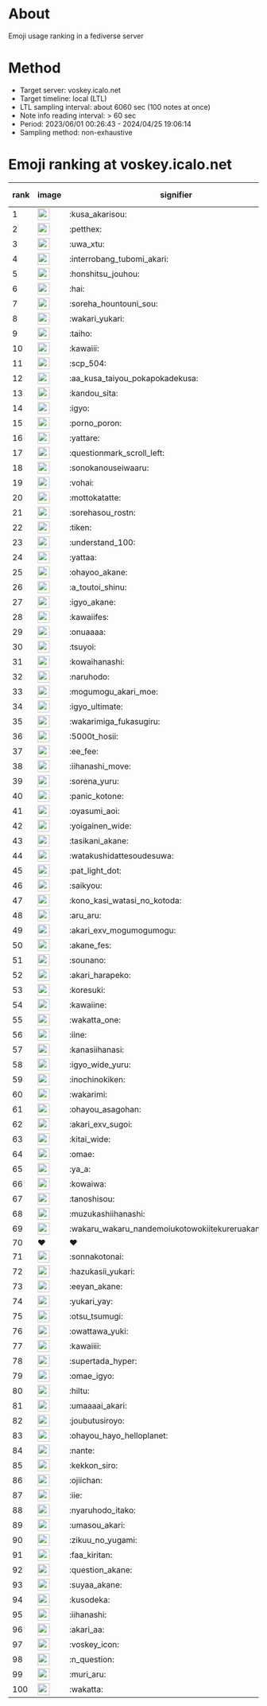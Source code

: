 # About
Emoji usage ranking in a fediverse server

# Method
- Target server: voskey.icalo.net
- Target timeline: local (LTL)
- LTL sampling interval: about 6060 sec (100 notes at once)
- Note info reading interval: > 60 sec
- Period: 2023/06/01 00:26:43 - 2024/04/25 19:06:14 
- Sampling method: non-exhaustive

# Emoji ranking at voskey.icalo.net

|rank|image|signifier|type|frequency score|
|----|----|----|----|----|
|1|<img height="24" src="https://voskey.icalo.net/emoji/kusa_akarisou.webp">|:kusa_akarisou:|custom|24272|
|2|<img height="24" src="https://voskey.icalo.net/emoji/petthex.webp">|:petthex:|custom|16697|
|3|<img height="24" src="https://voskey.icalo.net/emoji/uwa_xtu.webp">|:uwa_xtu:|custom|11119|
|4|<img height="24" src="https://voskey.icalo.net/emoji/interrobang_tubomi_akari.webp">|:interrobang_tubomi_akari:|custom|8328|
|5|<img height="24" src="https://voskey.icalo.net/emoji/honshitsu_jouhou.webp">|:honshitsu_jouhou:|custom|8104|
|6|<img height="24" src="https://voskey.icalo.net/emoji/hai.webp">|:hai:|custom|7233|
|7|<img height="24" src="https://voskey.icalo.net/emoji/soreha_hountouni_sou.webp">|:soreha_hountouni_sou:|custom|6571|
|8|<img height="24" src="https://voskey.icalo.net/emoji/wakari_yukari.webp">|:wakari_yukari:|custom|6456|
|9|<img height="24" src="https://voskey.icalo.net/emoji/taiho.webp">|:taiho:|custom|6419|
|10|<img height="24" src="https://voskey.icalo.net/emoji/kawaiii.webp">|:kawaiii:|custom|5377|
|11|<img height="24" src="https://voskey.icalo.net/emoji/scp_504.webp">|:scp_504:|custom|5358|
|12|<img height="24" src="https://voskey.icalo.net/emoji/aa_kusa_taiyou_pokapokadekusa.webp">|:aa_kusa_taiyou_pokapokadekusa:|custom|5239|
|13|<img height="24" src="https://voskey.icalo.net/emoji/kandou_sita.webp">|:kandou_sita:|custom|4887|
|14|<img height="24" src="https://voskey.icalo.net/emoji/igyo.webp">|:igyo:|custom|4268|
|15|<img height="24" src="https://voskey.icalo.net/emoji/porno_poron.webp">|:porno_poron:|custom|4064|
|16|<img height="24" src="https://voskey.icalo.net/emoji/yattare.webp">|:yattare:|custom|3946|
|17|<img height="24" src="https://voskey.icalo.net/emoji/questionmark_scroll_left.webp">|:questionmark_scroll_left:|custom|3918|
|18|<img height="24" src="https://voskey.icalo.net/emoji/sonokanouseiwaaru.webp">|:sonokanouseiwaaru:|custom|3799|
|19|<img height="24" src="https://voskey.icalo.net/emoji/vohai.webp">|:vohai:|custom|3715|
|20|<img height="24" src="https://voskey.icalo.net/emoji/mottokatatte.webp">|:mottokatatte:|custom|3652|
|21|<img height="24" src="https://voskey.icalo.net/emoji/sorehasou_rostn.webp">|:sorehasou_rostn:|custom|3578|
|22|<img height="24" src="https://voskey.icalo.net/emoji/tiken.webp">|:tiken:|custom|3447|
|23|<img height="24" src="https://voskey.icalo.net/emoji/understand_100.webp">|:understand_100:|custom|3233|
|24|<img height="24" src="https://voskey.icalo.net/emoji/yattaa.webp">|:yattaa:|custom|3026|
|25|<img height="24" src="https://voskey.icalo.net/emoji/ohayoo_akane.webp">|:ohayoo_akane:|custom|3006|
|26|<img height="24" src="https://voskey.icalo.net/emoji/a_toutoi_shinu.webp">|:a_toutoi_shinu:|custom|2913|
|27|<img height="24" src="https://voskey.icalo.net/emoji/igyo_akane.webp">|:igyo_akane:|custom|2891|
|28|<img height="24" src="https://voskey.icalo.net/emoji/kawaiifes.webp">|:kawaiifes:|custom|2740|
|29|<img height="24" src="https://voskey.icalo.net/emoji/onuaaaa.webp">|:onuaaaa:|custom|2730|
|30|<img height="24" src="https://voskey.icalo.net/emoji/tsuyoi.webp">|:tsuyoi:|custom|2707|
|31|<img height="24" src="https://voskey.icalo.net/emoji/kowaihanashi.webp">|:kowaihanashi:|custom|2615|
|32|<img height="24" src="https://voskey.icalo.net/emoji/naruhodo.webp">|:naruhodo:|custom|2524|
|33|<img height="24" src="https://voskey.icalo.net/emoji/mogumogu_akari_moe.webp">|:mogumogu_akari_moe:|custom|2498|
|34|<img height="24" src="https://voskey.icalo.net/emoji/igyo_ultimate.webp">|:igyo_ultimate:|custom|2345|
|35|<img height="24" src="https://voskey.icalo.net/emoji/wakarimiga_fukasugiru.webp">|:wakarimiga_fukasugiru:|custom|2344|
|36|<img height="24" src="https://voskey.icalo.net/emoji/5000t_hosii.webp">|:5000t_hosii:|custom|2308|
|37|<img height="24" src="https://voskey.icalo.net/emoji/ee_fee.webp">|:ee_fee:|custom|2212|
|38|<img height="24" src="https://voskey.icalo.net/emoji/iihanashi_move.webp">|:iihanashi_move:|custom|2198|
|39|<img height="24" src="https://voskey.icalo.net/emoji/sorena_yuru.webp">|:sorena_yuru:|custom|2198|
|40|<img height="24" src="https://voskey.icalo.net/emoji/panic_kotone.webp">|:panic_kotone:|custom|2192|
|41|<img height="24" src="https://voskey.icalo.net/emoji/oyasumi_aoi.webp">|:oyasumi_aoi:|custom|2126|
|42|<img height="24" src="https://voskey.icalo.net/emoji/yoigainen_wide.webp">|:yoigainen_wide:|custom|2047|
|43|<img height="24" src="https://voskey.icalo.net/emoji/tasikani_akane.webp">|:tasikani_akane:|custom|1994|
|44|<img height="24" src="https://voskey.icalo.net/emoji/watakushidattesoudesuwa.webp">|:watakushidattesoudesuwa:|custom|1960|
|45|<img height="24" src="https://voskey.icalo.net/emoji/pat_light_dot.webp">|:pat_light_dot:|custom|1840|
|46|<img height="24" src="https://voskey.icalo.net/emoji/saikyou.webp">|:saikyou:|custom|1807|
|47|<img height="24" src="https://voskey.icalo.net/emoji/kono_kasi_watasi_no_kotoda.webp">|:kono_kasi_watasi_no_kotoda:|custom|1794|
|48|<img height="24" src="https://voskey.icalo.net/emoji/aru_aru.webp">|:aru_aru:|custom|1775|
|49|<img height="24" src="https://voskey.icalo.net/emoji/akari_exv_mogumogumogu.webp">|:akari_exv_mogumogumogu:|custom|1768|
|50|<img height="24" src="https://voskey.icalo.net/emoji/akane_fes.webp">|:akane_fes:|custom|1757|
|51|<img height="24" src="https://voskey.icalo.net/emoji/sounano.webp">|:sounano:|custom|1748|
|52|<img height="24" src="https://voskey.icalo.net/emoji/akari_harapeko.webp">|:akari_harapeko:|custom|1741|
|53|<img height="24" src="https://voskey.icalo.net/emoji/koresuki.webp">|:koresuki:|custom|1720|
|54|<img height="24" src="https://voskey.icalo.net/emoji/kawaiine.webp">|:kawaiine:|custom|1683|
|55|<img height="24" src="https://voskey.icalo.net/emoji/wakatta_one.webp">|:wakatta_one:|custom|1681|
|56|<img height="24" src="https://voskey.icalo.net/emoji/iine.webp">|:iine:|custom|1658|
|57|<img height="24" src="https://voskey.icalo.net/emoji/kanasiihanasi.webp">|:kanasiihanasi:|custom|1558|
|58|<img height="24" src="https://voskey.icalo.net/emoji/igyo_wide_yuru.webp">|:igyo_wide_yuru:|custom|1535|
|59|<img height="24" src="https://voskey.icalo.net/emoji/inochinokiken.webp">|:inochinokiken:|custom|1531|
|60|<img height="24" src="https://voskey.icalo.net/emoji/wakarimi.webp">|:wakarimi:|custom|1510|
|61|<img height="24" src="https://voskey.icalo.net/emoji/ohayou_asagohan.webp">|:ohayou_asagohan:|custom|1509|
|62|<img height="24" src="https://voskey.icalo.net/emoji/akari_exv_sugoi.webp">|:akari_exv_sugoi:|custom|1483|
|63|<img height="24" src="https://voskey.icalo.net/emoji/kitai_wide.webp">|:kitai_wide:|custom|1375|
|64|<img height="24" src="https://voskey.icalo.net/emoji/omae.webp">|:omae:|custom|1351|
|65|<img height="24" src="https://voskey.icalo.net/emoji/ya_a.webp">|:ya_a:|custom|1350|
|66|<img height="24" src="https://voskey.icalo.net/emoji/kowaiwa.webp">|:kowaiwa:|custom|1349|
|67|<img height="24" src="https://voskey.icalo.net/emoji/tanoshisou.webp">|:tanoshisou:|custom|1310|
|68|<img height="24" src="https://voskey.icalo.net/emoji/muzukashiihanashi.webp">|:muzukashiihanashi:|custom|1243|
|69|<img height="24" src="https://voskey.icalo.net/emoji/wakaru_wakaru_nandemoiukotowokiitekureruakanetyan.webp">|:wakaru_wakaru_nandemoiukotowokiitekureruakanetyan:|custom|1243|
|70|❤|❤|unicode|1242|
|71|<img height="24" src="https://voskey.icalo.net/emoji/sonnakotonai.webp">|:sonnakotonai:|custom|1219|
|72|<img height="24" src="https://voskey.icalo.net/emoji/hazukasii_yukari.webp">|:hazukasii_yukari:|custom|1202|
|73|<img height="24" src="https://voskey.icalo.net/emoji/eeyan_akane.webp">|:eeyan_akane:|custom|1195|
|74|<img height="24" src="https://voskey.icalo.net/emoji/yukari_yay.webp">|:yukari_yay:|custom|1189|
|75|<img height="24" src="https://voskey.icalo.net/emoji/otsu_tsumugi.webp">|:otsu_tsumugi:|custom|1180|
|76|<img height="24" src="https://voskey.icalo.net/emoji/owattawa_yuki.webp">|:owattawa_yuki:|custom|1157|
|77|<img height="24" src="https://voskey.icalo.net/emoji/kawaiiii.webp">|:kawaiiii:|custom|1154|
|78|<img height="24" src="https://voskey.icalo.net/emoji/supertada_hyper.webp">|:supertada_hyper:|custom|1134|
|79|<img height="24" src="https://voskey.icalo.net/emoji/omae_igyo.webp">|:omae_igyo:|custom|1125|
|80|<img height="24" src="https://voskey.icalo.net/emoji/hiltu.webp">|:hiltu:|custom|1118|
|81|<img height="24" src="https://voskey.icalo.net/emoji/umaaaai_akari.webp">|:umaaaai_akari:|custom|1116|
|82|<img height="24" src="https://voskey.icalo.net/emoji/joubutusiroyo.webp">|:joubutusiroyo:|custom|1116|
|83|<img height="24" src="https://voskey.icalo.net/emoji/ohayou_hayo_helloplanet.webp">|:ohayou_hayo_helloplanet:|custom|1112|
|84|<img height="24" src="https://voskey.icalo.net/emoji/nante.webp">|:nante:|custom|1110|
|85|<img height="24" src="https://voskey.icalo.net/emoji/kekkon_siro.webp">|:kekkon_siro:|custom|1090|
|86|<img height="24" src="https://voskey.icalo.net/emoji/ojiichan.webp">|:ojiichan:|custom|1085|
|87|<img height="24" src="https://voskey.icalo.net/emoji/iie.webp">|:iie:|custom|1078|
|88|<img height="24" src="https://voskey.icalo.net/emoji/nyaruhodo_itako.webp">|:nyaruhodo_itako:|custom|1070|
|89|<img height="24" src="https://voskey.icalo.net/emoji/umasou_akari.webp">|:umasou_akari:|custom|1069|
|90|<img height="24" src="https://voskey.icalo.net/emoji/zikuu_no_yugami.webp">|:zikuu_no_yugami:|custom|1062|
|91|<img height="24" src="https://voskey.icalo.net/emoji/faa_kiritan.webp">|:faa_kiritan:|custom|1055|
|92|<img height="24" src="https://voskey.icalo.net/emoji/question_akane.webp">|:question_akane:|custom|1046|
|93|<img height="24" src="https://voskey.icalo.net/emoji/suyaa_akane.webp">|:suyaa_akane:|custom|1045|
|94|<img height="24" src="https://voskey.icalo.net/emoji/kusodeka.webp">|:kusodeka:|custom|1025|
|95|<img height="24" src="https://voskey.icalo.net/emoji/iihanashi.webp">|:iihanashi:|custom|1025|
|96|<img height="24" src="https://voskey.icalo.net/emoji/akari_aa.webp">|:akari_aa:|custom|1003|
|97|<img height="24" src="https://voskey.icalo.net/emoji/voskey_icon.webp">|:voskey_icon:|custom|1000|
|98|<img height="24" src="https://voskey.icalo.net/emoji/n_question.webp">|:n_question:|custom|995|
|99|<img height="24" src="https://voskey.icalo.net/emoji/muri_aru.webp">|:muri_aru:|custom|993|
|100|<img height="24" src="https://voskey.icalo.net/emoji/wakatta.webp">|:wakatta:|custom|970|
